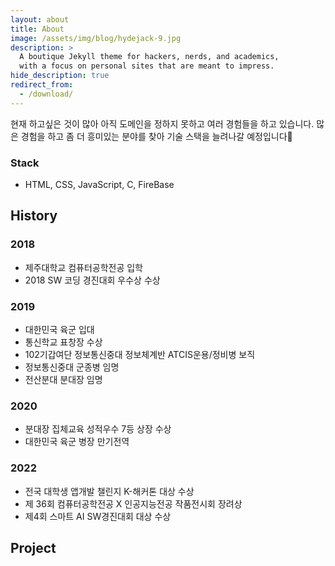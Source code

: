 ```yaml
---
layout: about
title: About
image: /assets/img/blog/hydejack-9.jpg
description: >
  A boutique Jekyll theme for hackers, nerds, and academics,
  with a focus on personal sites that are meant to impress.
hide_description: true
redirect_from:
  - /download/
---
```


<!--author-->

현재 하고싶은 것이 많아 아직 도메인을 정하지 못하고 여러 경험들을 하고 있습니다.
많은 경험을 하고 좀 더 흥미있는 분야를 찾아 기술 스택을 늘려나갈 예정입니다💪

### Stack

- HTML, CSS, JavaScript, C, FireBase

## History

### 2018

- 제주대학교 컴퓨터공학전공 입학
- 2018 SW 코딩 경진대회 우수상 수상

### 2019

- 대한민국 육군 입대
- 통신학교 표창장 수상
- 102기갑여단 정보통신중대 정보체계반 ATCIS운용/정비병 보직
- 정보통신중대 군종병 임명
- 전산분대 분대장 임명

### 2020

- 분대장 집체교육 성적우수 7등 상장 수상
- 대한민국 육군 병장 만기전역

### 2022

- 전국 대학생 앱개발 챌린지 K-해커톤 대상 수상
- 제 36회 컴퓨터공학전공 X 인공지능전공 작품전시회 장려상
- 제4회 스마트 AI SW경진대회 대상 수상

## Project

